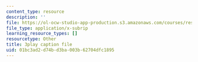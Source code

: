 ```yaml
---
content_type: resource
description: ''
file: https://ol-ocw-studio-app-production.s3.amazonaws.com/courses/res-ll-005-mathematics-of-big-data-and-machine-learning-january-iap-2020/01bc3ad2d74bd3ba003b62704dfc1895_iCAZLl6nq4c.srt
file_type: application/x-subrip
learning_resource_types: []
resourcetype: Other
title: 3play caption file
uid: 01bc3ad2-d74b-d3ba-003b-62704dfc1895
---
```

